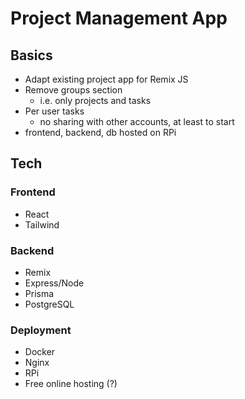 # Project Management App

## Basics

-   Adapt existing project app for Remix JS
-   Remove groups section
    -   i.e. only projects and tasks
-   Per user tasks
    -   no sharing with other accounts, at least to start
-   frontend, backend, db hosted on RPi

## Tech

### Frontend

-   React
-   Tailwind

### Backend

-   Remix
-   Express/Node
-   Prisma
-   PostgreSQL

### Deployment

-   Docker
-   Nginx
-   RPi
-   Free online hosting (?)
